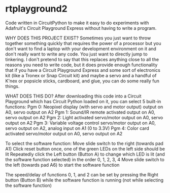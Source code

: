 # rtplayground2
Code written in CircuitPython to make it easy to do experiments with Adafruit's Circuit Playground Express without having to write a program.

WHY DOES THIS PROJECT EXIST?
Sometimes you just want to throw together something quickly that requires the power of a processor but you don't want to find a laptop with your development environment on it and don't really want to write any code. You just want to directly jump to tinkering. I don't pretend to say that this replaces anything close to all the reasons you need to write code, but it does provide enough functionality that if you have a Circuit Playground Express and some sort of electronics kit (like a Tronex or Snap Circuit kit) and maybe a servo and a handful of K'nex or popsicle sticks, cardboard, and glue, you can do some really fun things.

WHAT DOES THIS DO?
After downloading this code into a Circuit Playground which has Circuit Python loaded on it, you can select 5 built-in functions:
Pgm 0: Neopixel display (with servo and motor output) output on A0, servo output on A2
Pgm 1: Sound/IR remote activated output on A0, servo output on A2
Pgm 2: Light activated servo/motor output on A0, servo output on A2
Pgm 3: Variable voltage control servo/motor output on A0, servo output on A2, analog input on A1 (0 to 3.3V)
Pgm 4: Color card activated servo/motor output on A0, servo output on A2

To select the software function:
Move slide switch to the right (towards pad A1)
Click reset button once, one of the green LEDs on the left side should be lit
Repeatedly click the Left button (Button A) to change which LED is lit (and the software function selected) in the order 0, 1, 2, 3, 4
Move slide switch to the left (towards pad A6) to start the software function

The speed/delay of functions 0, 1, and 2 can be set by pressing the Right button (Button B) while the software function is running (not while selecting the software function)
